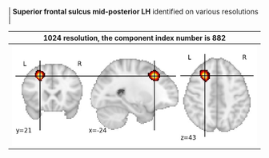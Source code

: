 


| **Superior frontal sulcus mid-posterior LH** identified on various resolutions |

| 1024 resolution, the component index number is 882|  
|:---:|  
| ![Component 1024](../1024/final/882.jpg "From component 1024: Superior frontal sulcus mid-posterior LH") |
